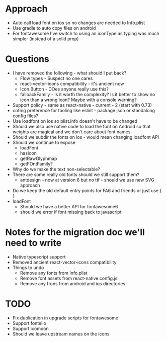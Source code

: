 # Approach
* Auto call load font on ios so no changes are needed to Info.plist
* Use gradle to auto copy files on android
* For fontawesome I've switch to using an iconType as typing was much simpler (instead of a solid prop)

# Questions
* I have removed the following - what should I put back?
  * Flow types - Suspect no one cares
  * react-vector-icons compatibility - it's ancient now
  * Icon.Button - DOes anyone really use this?
  * fallbackFamily - Is it worth the complexity? Is it better to show no icon than a wrong icon? Maybe with a console warning?
* Support policy - same as react-native - current - 2 (start with 0.73)
* cofnig preference for tooling like eslint - package.json or standalong config files?
* Use loadfont on ios so plist.info doesn't have to be changed
* Should we also use native code to load the font on Android so that weights are magical and we don't care about font names
* Should we subdir the fonts on ios - would mean changing loadfont API
* Should we continue to expose
  * loadFont
  * hasIcon
  * getRawGlyphmap
  * getFOntFamily?
* Why do we make the text non-selectable?
* There are some really old fonts should we still support them?
  * antdesign - now at version 6 but no ttf - should we use new SVG approach
* Do we keep the old default entry points for FA6 and friends or just use { }
* loadFont
  * Should we have a better API for fontawesome6
  * should we error if font missing back to javascript

# Notes for the migration doc we'll need to write
* Native typescript support
* Removed ancient react-vector-icons compatibility
* Things to undo
  * Remove any fonts from Info.plist
  * Remove font assets from react-native.config.js
  * Remove any frons from android and ios directories

# TODO
* Fix duplication in upgrade scripts for fontawesome
* Support fontello
* Support icomoon
* Should we leave upstream names on the icons

